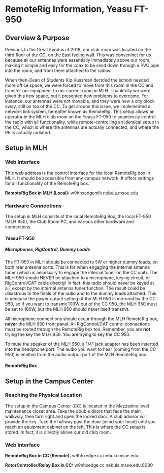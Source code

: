 # RemoteRig Information, Yeasu FT-950

## Overview & Purpose

Previous to the Great Exodus of 2018, our club room was located on the third floor of the CC, on the East facing wall. This was conveninet for us because all our antennas were essentially immediately above our room, making it simple and easy for the coax to be send down through a PVC pipe into the room, and from there attached to the radios.

When then-Dean of Students Kip Kussman decided the school needed more office space, we were forced to move from this room in the CC and transfer our equipment to our current room in MLH. Thankfully we were given this new space, but it presented new problems to overcome. For instance, our antennas were not movable, and they were now a city block away, still on top of the CC. To get around this issue, we implemented a network link system, hereafter known as RemoteRig. This setup allows an operator in the MLH club room on the Yeasu FT-950 to seamlessly control the radio with all functionality, while remote-controlling an identical setup in the CC, which is where the antennas are actually connected, and where the RF is actually radiated.

## Setup in MLH

### Web Interface

This web address is the control interface for the local RemoteRig box in MLH. It should be accessible from any campus network. It offers settings for all functionality of the RemoteRig box.

**RemoteRig Box in MLH (Local):**	w9hhxedgemlh.nebula.msoe.edu

### Hardware Connections

The setup in MLH consists of the local RemoteRig Box, the local FT-950 (MLH 950), the Club Room PC, and various other hardware and connections.

#### Yeasu FT-950

##### Microphones, RigControl, Dummy Loads

The FT-950 in MLH should be connected to 5W or higher dummy loads, on both rear antenna ports. This is for when engaging the internal antenna tuner (which is necessary to engage the internal tuner on the CC unit). The MLH 950 should NEVER be attached to a microphone, keying circuit, or RigControl/CAT cable directly! In fact, this radio should never be keyed at all, except by the internal antenna tuner function. The result could be disastrous to the finals of the radio and to the dummy loads attached. This is because the power output setting of the MLH 950 is mirrored by the CC 950, so if you want to transmit 100W out of the CC 950, the MLH 950 must be set to 100W, but the MLH 950 should never itself transmit.

All microphone connections should occur through the MLH RemoteRig box, **never** the MLH 950 front panel. All RigControl/CAT control connections must be routed through the RemoteRig box too. Remember, you are **not** trying the key the MLH 950. You are trying to key the CC 950. 

To mute the speaker of the MLH 950, a 1/4" jack adaptor has been inserted into the headphone port. The audio you want to hear (coming from the CC 950) is emitted from the audio output port of the MLH RemoteRig box.

#### RemoteRig Box



## Setup in the Campus Center

### Reaching the Physical Location

The setup in the Campus Center (CC) is located in the Mezzanine level maintenance closet area. Take the double doors that face the main walkway, then turn right and open the locked door. A club advisor will provide the key. Take the hallway past the door (mind your head) until you reach an equipment cabinet on the left. This is where the CC setup is stored. In fact, it is directly above our old club room. 

### Web Interface

**RemoteRig Box in CC (Remote):**	w9hhxedge.cc.nebula.msoe.edu

**RotorController/Relay Box in CC:**	w9hhxedge.cc.nebula.msoe.edu:8080

